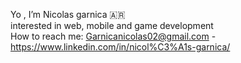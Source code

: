 
Yo , I’m Nicolas garnica :argentina: <br>
interested in web, mobile and game development <br>
How to reach me: Garnicanicolas02@gmail.com - https://www.linkedin.com/in/nicol%C3%A1s-garnica/
